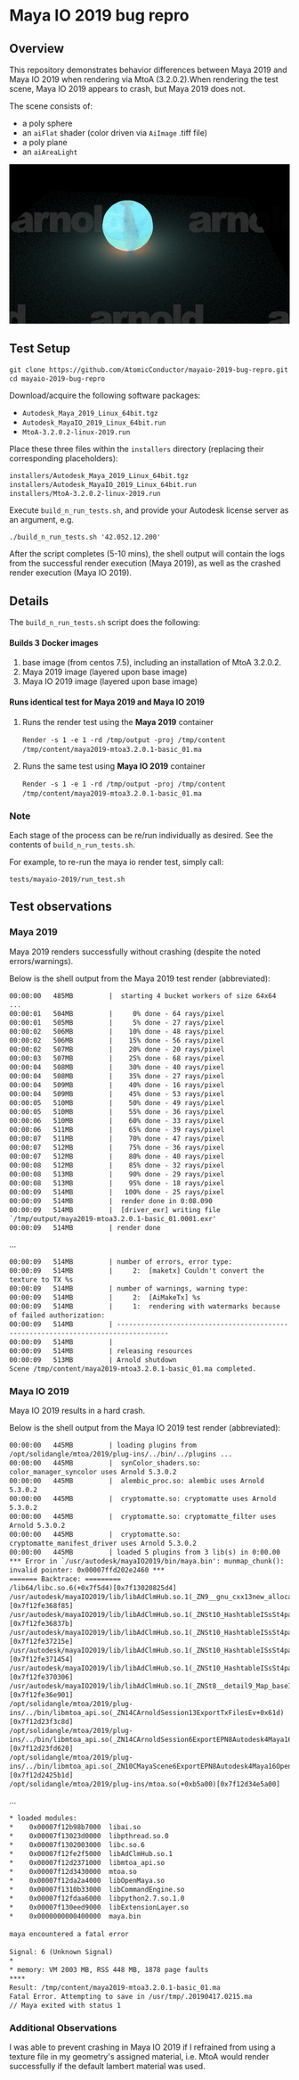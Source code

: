 # Maya IO 2019 bug repro

## Overview
This repository demonstrates behavior differences between Maya 2019 and Maya IO 2019 when rendering 
via MtoA (3.2.0.2).When rendering the test scene, Maya IO 2019 appears to crash, but Maya 2019 does not.

The scene consists of:
- a poly sphere 
- an `aiFlat` shader (color driven via `AiImage` .tiff file)
- a poly plane
- an `aiAreaLight`

![Image of Render](rendered_image.png)



## Test Setup

```
git clone https://github.com/AtomicConductor/mayaio-2019-bug-repro.git
cd mayaio-2019-bug-repro
```
Download/acquire the following software packages:

- `Autodesk_Maya_2019_Linux_64bit.tgz`
- `Autodesk_MayaIO_2019_Linux_64bit.run`
- `MtoA-3.2.0.2-linux-2019.run`

Place these three files within the `installers` directory (replacing their corresponding placeholders):
```
installers/Autodesk_Maya_2019_Linux_64bit.tgz
installers/Autodesk_MayaIO_2019_Linux_64bit.run
installers/MtoA-3.2.0.2-linux-2019.run
```
Execute `build_n_run_tests.sh`, and provide your Autodesk license server as an argument, e.g.

```
./build_n_run_tests.sh '42.052.12.200'
```

After the script completes (5-10 mins), the shell output will contain the logs from the successful 
render execution (Maya 2019), as well as the crashed render execution (Maya IO 2019). 

## Details
The `build_n_run_tests.sh` script does the following:
#### Builds 3 Docker images
1. base image (from centos 7.5), including an installation of MtoA 3.2.0.2.
2. Maya 2019 image (layered upon base image)
3. Maya IO 2019 image (layered upon base image) 

#### Runs identical test for Maya 2019 and Maya IO 2019
1. Runs the render test using the **Maya 2019** container 
  
    `Render -s 1 -e 1 -rd /tmp/output -proj /tmp/content /tmp/content/maya2019-mtoa3.2.0.1-basic_01.ma`
    
2. Runs the same test using **Maya IO 2019** container 
  
    `Render -s 1 -e 1 -rd /tmp/output -proj /tmp/content /tmp/content/maya2019-mtoa3.2.0.1-basic_01.ma`

### Note
Each stage of the process can be re/run individually as desired.  See the contents of `build_n_run_tests.sh`.

For example, to re-run the maya io render test, simply call: 

```
tests/mayaio-2019/run_test.sh
```
## Test observations



### Maya 2019
Maya 2019 renders successfully without crashing (despite the noted errors/warnings).

Below is the shell output from the Maya 2019 test render (abbreviated):
```
00:00:00   485MB         |  starting 4 bucket workers of size 64x64 ...
00:00:01   504MB         |     0% done - 64 rays/pixel
00:00:01   505MB         |     5% done - 27 rays/pixel
00:00:02   506MB         |    10% done - 48 rays/pixel
00:00:02   506MB         |    15% done - 56 rays/pixel
00:00:02   507MB         |    20% done - 20 rays/pixel
00:00:03   507MB         |    25% done - 68 rays/pixel
00:00:04   508MB         |    30% done - 40 rays/pixel
00:00:04   508MB         |    35% done - 27 rays/pixel
00:00:04   509MB         |    40% done - 16 rays/pixel
00:00:04   509MB         |    45% done - 53 rays/pixel
00:00:05   510MB         |    50% done - 49 rays/pixel
00:00:05   510MB         |    55% done - 36 rays/pixel
00:00:06   510MB         |    60% done - 33 rays/pixel
00:00:06   511MB         |    65% done - 39 rays/pixel
00:00:07   511MB         |    70% done - 47 rays/pixel
00:00:07   512MB         |    75% done - 36 rays/pixel
00:00:07   512MB         |    80% done - 40 rays/pixel
00:00:08   512MB         |    85% done - 32 rays/pixel
00:00:08   513MB         |    90% done - 29 rays/pixel
00:00:08   513MB         |    95% done - 18 rays/pixel
00:00:09   514MB         |   100% done - 25 rays/pixel
00:00:09   514MB         |  render done in 0:08.090
00:00:09   514MB         |  [driver_exr] writing file `/tmp/output/maya2019-mtoa3.2.0.1-basic_01.0001.exr'
00:00:09   514MB         | render done
```
...
```
00:00:09   514MB         | number of errors, error type:
00:00:09   514MB         |     2:  [maketx] Couldn't convert the texture to TX %s
00:00:09   514MB         | number of warnings, warning type:
00:00:09   514MB         |     2:  [AiMakeTx] %s
00:00:09   514MB         |     1:  rendering with watermarks because of failed authorization:
00:00:09   514MB         | -----------------------------------------------------------------------------------
00:00:09   514MB         |  
00:00:09   514MB         | releasing resources
00:00:09   513MB         | Arnold shutdown
Scene /tmp/content/maya2019-mtoa3.2.0.1-basic_01.ma completed.
```

### Maya IO 2019
Maya IO 2019 results in a hard crash.

Below is the shell output from the Maya IO 2019 test render (abbreviated):

```
00:00:00   445MB         | loading plugins from /opt/solidangle/mtoa/2019/plug-ins/../bin/../plugins ...
00:00:00   445MB         |  synColor_shaders.so: color_manager_syncolor uses Arnold 5.3.0.2
00:00:00   445MB         |  alembic_proc.so: alembic uses Arnold 5.3.0.2
00:00:00   445MB         |  cryptomatte.so: cryptomatte uses Arnold 5.3.0.2
00:00:00   445MB         |  cryptomatte.so: cryptomatte_filter uses Arnold 5.3.0.2
00:00:00   445MB         |  cryptomatte.so: cryptomatte_manifest_driver uses Arnold 5.3.0.2
00:00:00   445MB         | loaded 5 plugins from 3 lib(s) in 0:00.00
*** Error in `/usr/autodesk/mayaIO2019/bin/maya.bin': munmap_chunk(): invalid pointer: 0x00007ffd202e2460 ***
======= Backtrace: =========
/lib64/libc.so.6(+0x7f5d4)[0x7f13020825d4]
/usr/autodesk/mayaIO2019/lib/libAdClmHub.so.1(_ZN9__gnu_cxx13new_allocatorIPNSt8__detail15_Hash_node_baseEE10deallocateEPS3_m+0x2f)[0x7f12fe368f85]
/usr/autodesk/mayaIO2019/lib/libAdClmHub.so.1(_ZNSt10_HashtableISsSt4pairIKSsSsESaIS2_ENSt8__detail10_Select1stESt8equal_toISsESt4hashISsENS4_18_Mod_range_hashingENS4_20_Default_ranged_hashENS4_20_Prime_rehash_policyENS4_17_Hashtable_traitsILb1ELb0ELb1EEEE21_M_deallocate_bucketsEPPNS4_15_Hash_node_baseEm+0x59)[0x7f12fe36837b]
/usr/autodesk/mayaIO2019/lib/libAdClmHub.so.1(_ZNSt10_HashtableISsSt4pairIKSsSsESaIS2_ENSt8__detail10_Select1stESt8equal_toISsESt4hashISsENS4_18_Mod_range_hashingENS4_20_Default_ranged_hashENS4_20_Prime_rehash_policyENS4_17_Hashtable_traitsILb1ELb0ELb1EEEE13_M_rehash_auxEmSt17integral_constantIbLb1EE+0x19e)[0x7f12fe37215e]
/usr/autodesk/mayaIO2019/lib/libAdClmHub.so.1(_ZNSt10_HashtableISsSt4pairIKSsSsESaIS2_ENSt8__detail10_Select1stESt8equal_toISsESt4hashISsENS4_18_Mod_range_hashingENS4_20_Default_ranged_hashENS4_20_Prime_rehash_policyENS4_17_Hashtable_traitsILb1ELb0ELb1EEEE9_M_rehashEmRKm+0x3a)[0x7f12fe371454]
/usr/autodesk/mayaIO2019/lib/libAdClmHub.so.1(_ZNSt10_HashtableISsSt4pairIKSsSsESaIS2_ENSt8__detail10_Select1stESt8equal_toISsESt4hashISsENS4_18_Mod_range_hashingENS4_20_Default_ranged_hashENS4_20_Prime_rehash_policyENS4_17_Hashtable_traitsILb1ELb0ELb1EEEE21_M_insert_unique_nodeEmmPNS4_10_Hash_nodeIS2_Lb1EEE+0x94)[0x7f12fe370306]
/usr/autodesk/mayaIO2019/lib/libAdClmHub.so.1(_ZNSt8__detail9_Map_baseISsSt4pairIKSsSsESaIS3_ENS_10_Select1stESt8equal_toISsESt4hashISsENS_18_Mod_range_hashingENS_20_Default_ranged_hashENS_20_Prime_rehash_policyENS_17_Hashtable_traitsILb1ELb0ELb1EEELb1EEixERS2_+0xc7)[0x7f12fe36e901]
/opt/solidangle/mtoa/2019/plug-ins/../bin/libmtoa_api.so(_ZN14CArnoldSession13ExportTxFilesEv+0x61d)[0x7f12d23f3c8d]
/opt/solidangle/mtoa/2019/plug-ins/../bin/libmtoa_api.so(_ZN14CArnoldSession6ExportEPN8Autodesk4Maya16OpenMaya2019000014MSelectionListE+0x12f0)[0x7f12d23fd620]
/opt/solidangle/mtoa/2019/plug-ins/../bin/libmtoa_api.so(_ZN10CMayaScene6ExportEPN8Autodesk4Maya16OpenMaya2019000014MSelectionListE+0x3d)[0x7f12d2425b1d]
/opt/solidangle/mtoa/2019/plug-ins/mtoa.so(+0xb5a00)[0x7f12d34e5a00]
```
...
```
* loaded modules:
*    0x00007f12b98b7000  libai.so
*    0x00007f13023d0000  libpthread.so.0
*    0x00007f1302003000  libc.so.6
*    0x00007f12fe2f5000  libAdClmHub.so.1
*    0x00007f12d2371000  libmtoa_api.so
*    0x00007f12d3430000  mtoa.so
*    0x00007f12da2a4000  libOpenMaya.so
*    0x00007f1310b33000  libCommandEngine.so
*    0x00007f12fdaa6000  libpython2.7.so.1.0
*    0x00007f130eed9000  libExtensionLayer.so
*    0x0000000000400000  maya.bin

maya encountered a fatal error

Signal: 6 (Unknown Signal)
*
* memory: VM 2003 MB, RSS 448 MB, 1878 page faults
****
Result: /tmp/content/maya2019-mtoa3.2.0.1-basic_01.ma
Fatal Error. Attempting to save in /usr/tmp/.20190417.0215.ma
// Maya exited with status 1

```

### Additional Observations
I was able to prevent crashing in Maya IO 2019 if I refrained from using a texture file in my 
geometry's assigned material, i.e. MtoA would render successfully if the default lambert material was
used.


